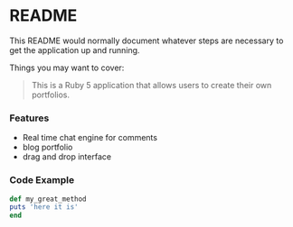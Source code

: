 # README

This README would normally document whatever steps are necessary to get the
application up and running.

Things you may want to cover:

> This is a Ruby 5 application that allows users to create their own portfolios.

### Features

- Real time chat engine for comments
- blog portfolio
- drag and drop interface

### Code Example

```ruby
def my_great_method
puts 'here it is'
end
```
